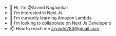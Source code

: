 - 👋 Hi, I’m @Arvind Nagaonkar
- 👀 I’m interested in Next Js 
- 🌱 I’m currently learning Amazon Lambda
- 💞️ I’m looking to collaborate on Next Js Developers
- 📫 How to reach me arvindn283@gmail.com

<!---
ArvindxNagaonkar/ArvindxNagaonkar is a ✨ special ✨ repository because its `README.md` (this file) appears on your GitHub profile.
You can click the Preview link to take a look at your changes.
--->
